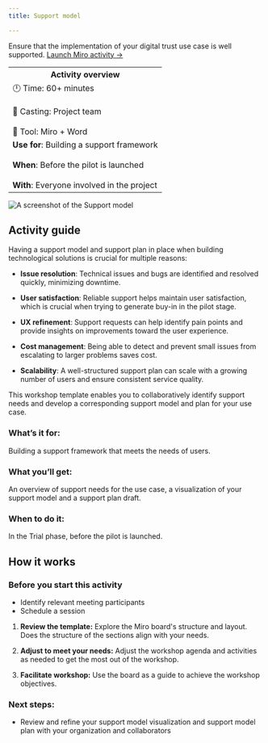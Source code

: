 ```yaml
---
title: Support model

---
```


Ensure that the implementation of your digital trust use case is well supported.
[Launch Miro activity →](https://miro.com/app/board/uXjVKxvQLoU=)

<table>
	<tr>
    <th>Activity overview</th>
  </tr>
	<tr>
		<td>
            		🕛 Time: 60+ minutes <br></br>
			🙌 Casting: Project team <br></br>
			🔨 Tool: Miro + Word
		</td>
	</tr>
	<tr> 
		<td>
				<b>Use for</b>:  Building a support framework <br></br>
				<b>When</b>: Before the pilot is launched <br></br>
				<b>With</b>: Everyone involved in the project
		</td>
	</tr>

</table>

![A screenshot of the Support model](img/Discover/Sequence-Diagram-workshop.png "A screenshot of the Support model")

## Activity guide
Having a support model and support plan in place when building technological solutions is crucial for multiple reasons:

*   **Issue resolution**: Technical issues and bugs are identified and resolved quickly, minimizing downtime.
    
*   **User satisfaction**: Reliable support helps maintain user satisfaction, which is crucial when trying to generate buy-in in the pilot stage.
    
*   **UX refinement**: Support requests can help identify pain points and provide insights on improvements toward the user experience.
    
*   **Cost management**: Being able to detect and prevent small issues from escalating to larger problems saves cost.
    
*   **Scalability**: A well-structured support plan can scale with a growing number of users and ensure consistent service quality.

This workshop template enables you to collaboratively identify support needs and develop a corresponding support model and plan for your use case.

### What’s it for:
Building a support framework that meets the needs of users.

### What you’ll get:
An overview of support needs for the use case, a visualization of your support model and a support plan draft.

### When to do it:
In the Trial phase, before the pilot is launched. 

## How it works

### Before you start this activity
-   Identify relevant meeting participants
-   Schedule a session

1.  **Review the template:** 
Explore the Miro board's structure and layout. Does the structure of the sections align with your needs.

2.  **Adjust to meet your needs:** 
Adjust the workshop agenda and activities as needed to get the most out of the workshop.

3.  **Facilitate workshop:** 
Use the board as a guide to achieve the workshop objectives.
    
### Next steps:
-   Review and refine your support model visualization and support model plan with your organization and collaborators
<!-- -   Explore additional activities and templates in the [Trial phase **INTERNAL LINK**](...) -->
